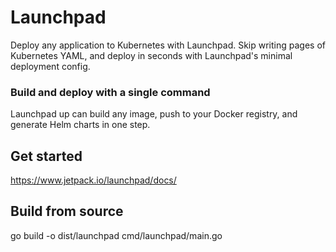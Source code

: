 # Launchpad

Deploy any application to Kubernetes with Launchpad. Skip writing pages of Kubernetes YAML, and deploy in seconds with Launchpad's minimal deployment config.

### Build and deploy with a single command

Launchpad up can build any image, push to your Docker registry, and generate Helm charts in one step.

## Get started

https://www.jetpack.io/launchpad/docs/

## Build from source

go build -o dist/launchpad cmd/launchpad/main.go
